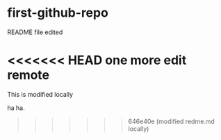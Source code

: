 # first-github-repo

README file edited

<<<<<<< HEAD
one more edit remote
=======
This is modified locally

ha ha.
>>>>>>> 646e40e (modified redme.md locally)
